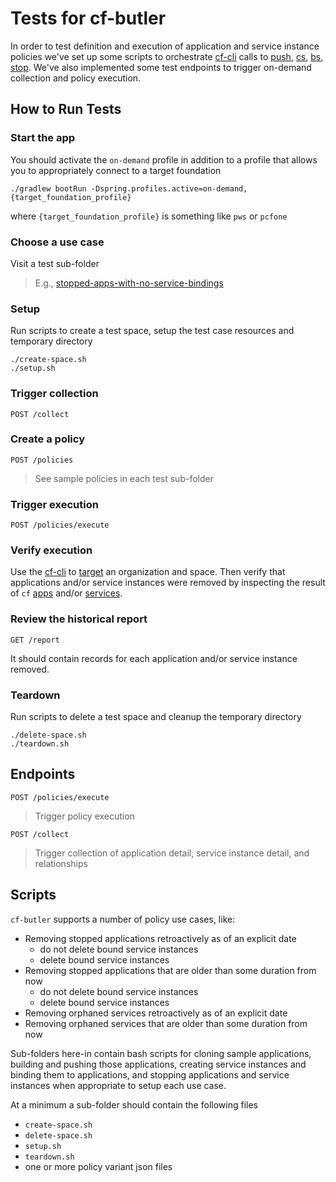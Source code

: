# Tests for cf-butler

In order to test definition and execution of application and service instance policies we've set up some scripts to orchestrate [cf-cli](http://cli.cloudfoundry.org/en-US/cf/) calls to [push](https://cli.cloudfoundry.org/en-US/cf/push.html), [cs](https://cli.cloudfoundry.org/en-US/cf/create-service.html), [bs](https://cli.cloudfoundry.org/en-US/cf/bind-service.html), [stop](https://cli.cloudfoundry.org/en-US/cf/stop.html).  We've also implemented some test endpoints to trigger on-demand collection and policy execution.  

## How to Run Tests

### Start the app

You should activate the `on-demand` profile in addition to a profile that allows you to appropriately connect to a target foundation

```
./gradlew bootRun -Dspring.profiles.active=on-demand,{target_foundation_profile}
```
where `{target_foundation_profile}` is something like `pws` or `pcfone`

### Choose a use case

Visit a test sub-folder

> E.g., [stopped-apps-with-no-service-bindings](stopped-apps-with-no-service-bindings)

### Setup

Run scripts to create a test space, setup the test case resources and temporary directory

```
./create-space.sh
./setup.sh
```

### Trigger collection

```
POST /collect
```

### Create a policy

```
POST /policies
```

> See sample policies in each test sub-folder

### Trigger execution

```
POST /policies/execute
```

### Verify execution

Use the [cf-cli](http://cli.cloudfoundry.org/en-US/cf/) to [target](http://cli.cloudfoundry.org/en-US/cf/target.html) an organization and space.  Then verify that applications and/or service instances were removed by inspecting the result of `cf` [apps](http://cli.cloudfoundry.org/en-US/cf/apps.html) and/or [services](http://cli.cloudfoundry.org/en-US/cf/services.html).

### Review the historical report

```
GET /report
```

It should contain records for each application and/or service instance removed.

### Teardown

Run scripts to delete a test space and cleanup the temporary directory

```
./delete-space.sh
./teardown.sh
```

## Endpoints

```
POST /policies/execute
```

> Trigger policy execution

```
POST /collect
```

> Trigger collection of application detail, service instance detail, and relationships

## Scripts

`cf-butler` supports a number of policy use cases, like:

* Removing stopped applications retroactively as of an explicit date
	* do not delete bound service instances
	* delete bound service instances
* Removing stopped applications that are older than some duration from now
	* do not delete bound service instances
	* delete bound service instances
* Removing orphaned services retroactively as of an explicit date
* Removing orphaned services that are older than some duration from now

Sub-folders here-in contain bash scripts for cloning sample applications, building and pushing those applications, creating service instances and binding them to applications, and stopping applications and service instances when appropriate to setup each use case.

At a minimum a sub-folder should contain the following files

* `create-space.sh`
* `delete-space.sh`
* `setup.sh`
* `teardown.sh`
* one or more policy variant json files





